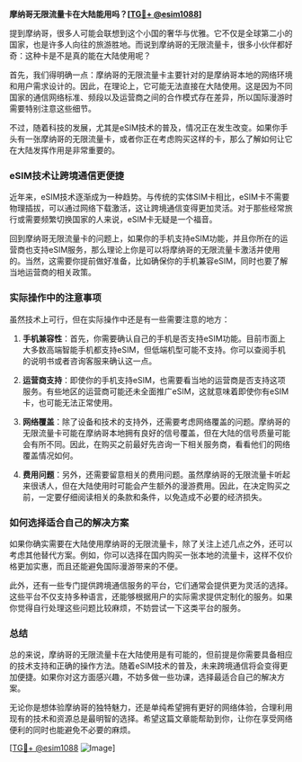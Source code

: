 **摩纳哥无限流量卡在大陆能用吗？[[TG💪+ @esim1088](https://t.me/s/esim1088)]**

提到摩纳哥，很多人可能会联想到这个小国的奢华与优雅。它不仅是全球第二小的国家，也是许多人向往的旅游胜地。而说到摩纳哥的无限流量卡，很多小伙伴都好奇：这种卡是不是真的能在大陆使用呢？

首先，我们得明确一点：摩纳哥的无限流量卡主要针对的是摩纳哥本地的网络环境和用户需求设计的。因此，在理论上，它可能无法直接在大陆使用。这是因为不同国家的通信网络标准、频段以及运营商之间的合作模式存在差异，所以国际漫游时需要特别注意这些细节。

不过，随着科技的发展，尤其是eSIM技术的普及，情况正在发生改变。如果你手头有一张摩纳哥的无限流量卡，或者你正在考虑购买这样的卡，那么了解如何让它在大陆发挥作用是非常重要的。

### eSIM技术让跨境通信更便捷

近年来，eSIM技术逐渐成为一种趋势。与传统的实体SIM卡相比，eSIM卡不需要物理插拔，可以通过网络下载激活，这让跨境通信变得更加灵活。对于那些经常旅行或需要频繁切换国家的人来说，eSIM卡无疑是一个福音。

回到摩纳哥无限流量卡的问题上，如果你的手机支持eSIM功能，并且你所在的运营商也支持eSIM服务，那么理论上你是可以将摩纳哥的无限流量卡激活并使用的。当然，这需要你提前做好准备，比如确保你的手机兼容eSIM，同时也要了解当地运营商的相关政策。

### 实际操作中的注意事项

虽然技术上可行，但在实际操作中还是有一些需要注意的地方：

1. **手机兼容性**：首先，你需要确认自己的手机是否支持eSIM功能。目前市面上大多数高端智能手机都支持eSIM，但低端机型可能不支持。你可以查阅手机的说明书或者咨询客服来确认这一点。

2. **运营商支持**：即使你的手机支持eSIM，也需要看当地的运营商是否支持这项服务。有些地区的运营商可能还未全面推广eSIM，这就意味着即使你有eSIM卡，也可能无法正常使用。

3. **网络覆盖**：除了设备和技术的支持外，还需要考虑网络覆盖的问题。摩纳哥的无限流量卡可能在摩纳哥本地拥有良好的信号覆盖，但在大陆的信号质量可能会有所不同。因此，在购买之前最好先咨询一下相关服务商，看看他们的网络覆盖情况如何。

4. **费用问题**：另外，还需要留意相关的费用问题。虽然摩纳哥的无限流量卡听起来很诱人，但在大陆使用时可能会产生额外的漫游费用。因此，在决定购买之前，一定要仔细阅读相关的条款和条件，以免造成不必要的经济损失。

### 如何选择适合自己的解决方案

如果你确实需要在大陆使用摩纳哥的无限流量卡，除了关注上述几点之外，还可以考虑其他替代方案。例如，你可以选择在国内购买一张本地的流量卡，这样不仅价格更加实惠，而且还能避免国际漫游带来的不便。

此外，还有一些专门提供跨境通信服务的平台，它们通常会提供更为灵活的选择。这些平台不仅支持多种语言，还能够根据用户的实际需求提供定制化的服务。如果你觉得自行处理这些问题比较麻烦，不妨尝试一下这类平台的服务。

### 总结

总的来说，摩纳哥的无限流量卡在大陆使用是有可能的，但前提是你需要具备相应的技术支持和正确的操作方法。随着eSIM技术的普及，未来跨境通信将会变得更加便捷。如果你对这方面感兴趣，不妨多做一些功课，选择最适合自己的解决方案。

无论你是想体验摩纳哥的独特魅力，还是单纯希望拥有更好的网络体验，合理利用现有的技术和资源总是最明智的选择。希望这篇文章能帮助到你，让你在享受网络便利的同时也能避免不必要的麻烦。

[[TG💪+ @esim1088](https://t.me/s/esim1088) ![Image](https://i.postimg.cc/4NQfJmqS/Snipaste-2025-05-13-00-14-12.png)]
